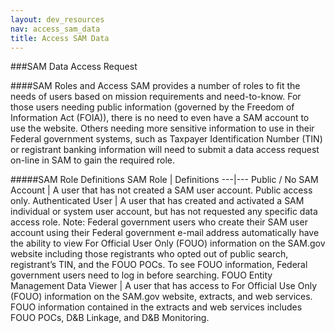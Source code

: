 ```yaml
---
layout: dev_resources
nav: access_sam_data
title: Access SAM Data
---
```

###SAM Data Access Request

####SAM Roles and Access
SAM provides a number of roles to fit the needs of users based on mission requirements and need-to-know.  For those users needing public information (governed by the Freedom of Information Act (FOIA)), there is no need to even have a SAM account to use the website.  Others needing more sensitive information to use in their Federal government systems, such as Taxpayer Identification Number (TIN) or registrant banking information will need to submit a data access request on-line in SAM to gain the required role.

#####SAM Role Definitions
SAM Role | Definitions
---|---
Public / No SAM Account | A user that has not created a SAM user account.  Public access only.
Authenticated User | A user that has created and activated a SAM individual or system user account, but has not requested any specific data access role.
Note: Federal government users who create their SAM user account using their Federal government e-mail address automatically have the ability to view For Official User Only (FOUO) information on the SAM.gov website including those registrants who opted out of public search, registrant’s TIN, and the FOUO POCs. To see FOUO information, Federal government users need to log in before searching. 
FOUO Entity Management Data Viewer | A user that has access to For Official Use Only (FOUO) information on the SAM.gov website, extracts, and web services. 
FOUO information contained in the extracts and web services includes FOUO POCs, D&B Linkage, and D&B Monitoring.





